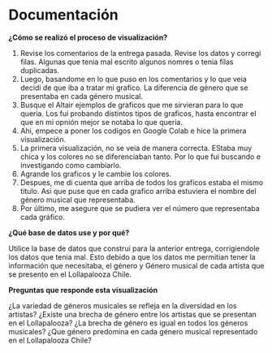 # Documentación

**¿Cómo se realizó el proceso de visualización?**

1. Revise los comentarios de la entrega pasada. Revise los datos y corregi filas. Algunas que tenia mal escrito algunos nomres o tenia filas duplicadas.
2. Luego, basandome en lo que puso en los comentarios y lo que veia decidi de que iba a tratar mi grafico. La diferencia de género que se presentaba en cada género musical.
3. Busque el Altair ejemplos de graficos que me sirvieran para lo que queria. Los fui probando distintos tipos de graficos, hasta encontrar el que en mi opnión mejor se notaba lo que queria.
4. Ahi, empece a poner los codigos en Google Colab e hice la primera visualización.
5. La primera visualización, no se veia de manera correcta. EStaba muy chica y los colores no se diferenciaban tanto. Por lo que fui buscando e investigando como cambiarlo.
6. Agrande los graficos y le cambie los colores. 
7. Despues, me di cuenta que arriba de todos los graficos estaba el mismo titulo. Asi que puse que en cada grafico arriba estuviera el nombre del género musical que representaba.
8. Por último, me asegure que se pudiera ver el número que representaba cada gráfico.

**¿Qué base de datos use y por qué?** 

Utilice la base de datos que construi para la anterior entrega, corrigiendole los datos que tenia mal. Esto debido a que los datos me permitian tener la información que necesitaba, el género y Género musical de cada artista que se presento en el Lollapalooza Chile.

**Preguntas que responde esta visualización**

¿La variedad de géneros musicales se refleja en la diversidad en los artistas?
¿Existe una brecha de género entre los artistas que se presentan en el Lollapalooza?
¿La brecha de género es igual en todos los géneros musicales?
¿Que género predomina en cada género musical representado en el Lollapalooza Chile?

